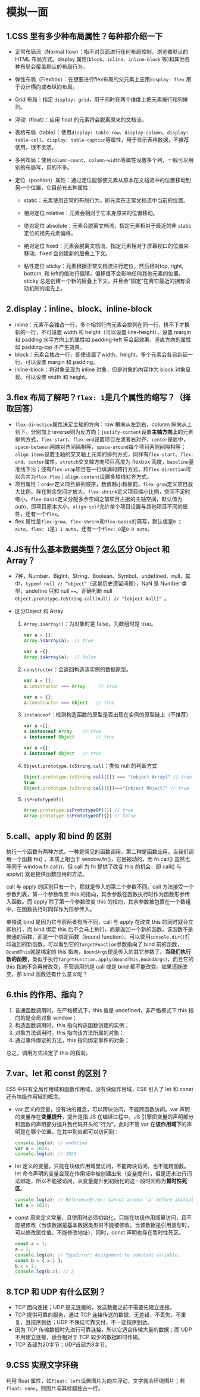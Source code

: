 # 模拟一面

## 1.CSS 里有多少种布局属性？每种都介绍一下

- 正常布局流（Normal flow）：指不对页面进行任何布局控制，浏览器默认的 HTML 布局方式。display 属性(`block`、`inline`、`inline-block` 等)和其他各种布局会覆盖默认的布局行为。

- 弹性布局（Flexbox）：在想要进行flex布局的父元素上应用`display: flex` 用于设计横向或者纵向布局。

- Grid 布局：指定 `display: grid`，用于同时在两个维度上把元素按行和列排列。

- 浮动（float）：应用 float 的元素将会脱离原来的文档流。

- 表格布局（table）：使用`display: table-row`、`display-column`、`display: table-cell`、`display: table-caption`等属性，用于显示表格数据，不推荐使用，很不灵活。

- 多列布局：使用`column-count`、`column-width`等属性设置多个列，一般可以用别的布局写，用的不多。

- 定位（position）属性：通过定位能够使元素从原本在文档流中的位置移动到另一个位置，它目前有五种属性：

  - static：元素使用正常的布局行为，即元素在正常文档流中当前的位置。
  - 相对定位 relative：元素会相对于它本身原来的位置移动。
  
  - 绝对定位 absolute：元素会脱离文档流，指定元素相对于最近的非 static 定位的祖先元素偏移。
  - 绝对定位 fixed：元素会脱离文档流，指定元素相对于屏幕视口的位置来移动。fixed 会创建新的层叠上下文。
  - 粘性定位 sticky：元素根据正常文档流进行定位，然后相对top, right, bottom, 和 left的值进行偏移。偏移值不会影响任何其他元素的位置。sticky 总是创建一个新的层叠上下文，并且会“固定”在离它最近的拥有滚动机制的祖先上。

## 2.display：inline、block、inline-block

- inline：元素不会独占一行，多个相邻行内元素会排列在同一行，排不下才换新的一行，不可设置 width 和 height（可以设置 line-height），设置 margin 和 padding 水平方向上的属性如 padding-left 等会起效果，竖直方向的属性如 padding-top 不产生效果。
- block：元素会独占一行，即使设置了width、height，多个元素会各自新起一行，可以设置 margin 和 padding。
- inline-block：将对象呈现为 inline 对象，但是对象的内容作为 block 对象呈现。可以设置 width 和 height。

## 3.flex 布局了解吧？`flex: 1`是几个属性的缩写？（择取回答）

- `flex-direction`属性决定主轴的方向：row 横向从左到右，column 纵向从上到下，分别加上reverse则为反方向；`justify-content`设置**主轴方向上**的元素排列方式，`flex-start`、`flex-end`设置项目左或者右对齐，`center`是居中，`space-between`两端对齐间隔相等，`space-around`每个项目两侧间隔相等；`align-items`设置主轴的交叉轴上元素的排列方式，同样有`flex-start`、`flex-end`、`center`属性，`stretch`交叉轴方向项目高度为 flexbox 高度，`baseline`基准线下沿；还有`flex-wrap`项目在一行填满时跨行方式，和`flex-direction`可以合并为`flex-flow`；`align-content`设置多轴线对齐方式。
- 项目属性：`order`定义项目排列顺序，数值越小越靠前，`flex-grow`定义项目放大比例，存在剩余空间才放大，`flex-shrink`定义项目缩小比例，空间不足时缩小，`flex-basis`定义分配多余空间之前项目占据的主轴空间，默认值为auto，即项目原本大小，`align-self`允许单个项目设置与其他项目不同的属性，还有一个`flex`。
- flex 属性是`flex-grow`、`flex-shrink`和`flex-basis`的简写，默认值是`0 1 auto`，`flex: 1`是`1 1 auto`，还有一个`flex: 0`是`0 0 auto`。

## 4.JS有什么基本数据类型？怎么区分 Object 和 Array？

- 7种，Number、BigInt、String、Boolean、Symbol、undefined、null，其中，`typeof null // “object”`（这是历史遗留问题），NaN 是 Number 类型，undefine 只和 null `==`。正确判断 null `Object.prototype.toString.call(null) // "[object Null]" `。

- 区分Object 和 Array

  1. `Array.isArray()`：为对象时是 false，为数组时是 true。

     ``` javascript
     var a = [];
     Array.isArray(a);  // true
     
     var a ={};
     Array.isArray(a);  // false
     ```

  2. `constructor`：会返回构造该实例的数据原型。

     ``` javascript
     var a = [];
     a.constructor === Array     // true
     
     var a = {};
     a.constructor === Object   // true
     ```

  3. `instanceof`：检测构造函数的原型是否出现在实例的原型链上（不推荐）

     ``` javascript
     var a =[];
     a instanceof Array    // true
     a instanceof Object		// true
     
     var a ={};
     a instanceof Object   // true
     ```

  4. `Object.prototype.toString.call`：类似 null 的判断方式

     ``` javascript
     Object.prototype.toString.call([]) === "[object Array]" // true
     true
     Object.prototype.toString.call({})==="[object Object]" // true
     ```

  5. `isPrototypeOf()`

     ``` javascript
     Array.prototype.isPrototypeOf([]) // true
     Array.prototype.isPrototypeOf({}) // false
     ```

## 5.call、apply 和 bind 的 区别

执行一个函数有两种方式，一种是常见的函数调用，第二种是函数应用。当我们调用一个函数 fn() ，本质上相当于 window.fn()，它是被动的，而 fn.call() 虽然也等同于 window.fn.call()，但 call 为 fn 提供了改变 this 的机会，即 call() 与 apply() 就是提供函数应用的方法。

call 与 apply 的区别只有一个，那就是传入的第二个参数不同。call 方法接受一个参数列表，第一个参数改变 this 的指向，其余参数在函数执行时作为函数形参传入函数。而 apply 除了第一个参数改变 this 的指向，其余参数被包裹在一个数组中，在函数执行时同样作为形参传入。

单独说 bind 是因为它与前两者有所不同，call 与 apply 在改变 this 的同时就会立即执行，而 bind 绑定 this 后不会马上执行，而是返回一个新的函数。该函数不是普通的函数，而是一个绑定函数（bound function）。可以使用`console.dir()`打印返回的新函数，可以看到它的`TargetFunction`参数指向了 bind 前的函数，`BoundThis`就是绑定的 this 指向，`BoundArgs`便是传入的其它参数了。**当我们执行新的函数**，类似于执行`TargetFunction.apply(BoundThis,BoundArgs)`，而且它的 this 指向不会再被改变，不管调用的是 call 或是 bind 都不能改变。如果还能改变，那 bind 函数还有什么意义呢？

## 6.this 的作用、指向？

1. 普通函数调用时，在严格模式下，this 值是 undefined，非严格模式下 this 指向的是全局对象 window；
2. 构造函数调用时，this 指向构造函数创建的实例；
3. 对象方法调用时，this 指向该方法所属的对象；
4. 通过事件绑定的方法，this 指向绑定事件的对象；

总之，调用方式决定了 this 的指向。

## 7.var、let 和 const 的区别？

ES5 中只有全局作用域和函数作用域，没有块级作用域，ES6 引入了 let 和 const 还有块级作用域的概念。

- var 定义的变量，没有块的概念，可以跨块访问，不能跨函数访问。var 声明的变量存在**变量提升**，提升是指 JS 在编译过程中，JS 引擎把变量的声明部分和函数的声明部分提升到代码开头的“行为”。此时不管 var 在**该作用域下**的声明是在哪个位置，在其中到处都可以访问到：

  ``` javascript
  console.log(a); // undefine
  var a = 1024;
  console.log(a); // 1024
  ```

- let 定义的变量，只能在块级作用域里访问，不能跨块访问，也不能跨函数。let 命令声明的变量会现在作用域中被创建出来（变量提升），但是还未进行词法绑定，所以不能被访问，从变量提升到初始化的这一段时间称为**暂时性死区**。

  ``` javascript
  console.log(a); // ReferenceError: Cannot access 'a' before initialization
  let a = 1024;
  ```

- const 用来定义常量，且使用时必须初始化，只能在块级作用域里访问，且不能被修改（当该数据是基本数据类型时不能被修改，当该数据是引用类型时，可以修改属性值，不能修改地址），同时，const 声明也存在暂时性死区。

  ``` javascript
  const a = 1;
  a = 2;
  console.log(a); // TypeError: Assignment to constant variable.
  const b = { x:1 };
  b.x = 2;
  console.log(b.x); // 2
  ```

## 8.TCP 和 UDP 有什么区别？

- TCP 面向连接；UDP 是无连接的，发送数据之前不需要先建立连接。
- TCP 提供可靠的服务，通过 TCP 连接传送的数据，无差错，不丢失，不重复，且按序到达；UDP 不保证可靠交付，不一定按序到达。
- 因为 TCP 传输数据时先进行可靠连接，所以它适合传输大量的数据；而 UDP 不用建立连接，适合相对于 TCP 较少的数据即时传输。
- TCP 首部为20字节；UDP首部为8字节。

## 9.CSS 实现文字环绕

利用 float 属性，如`float: left`设置图片为向左浮动，文字就会环绕图片；若`float: none`，则图片与其标题独占一行。



  

  



